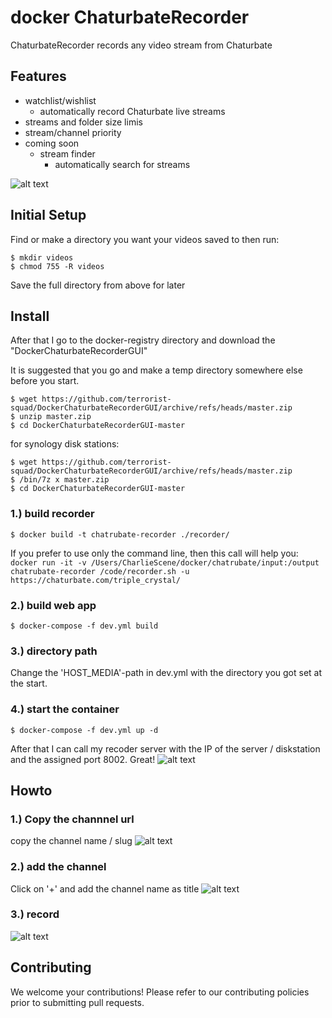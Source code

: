 # docker ChaturbateRecorder
ChaturbateRecorder records any video stream from Chaturbate
## Features
* watchlist/wishlist
  * automatically record Chaturbate live streams
* streams and folder size limis 
* stream/channel priority
* coming soon
  * stream finder 
    * automatically search for streams


![alt text](https://github.com/terrorist-squad/DockerChaturbateRecorderGUI/blob/master/screens/3.png "record")



## Initial Setup
Find or make a directory you want your videos saved to then run: 
```
$ mkdir videos
$ chmod 755 -R videos
```
Save the full directory from above for later

## Install
After that I go to the docker-registry directory and download the "DockerChaturbateRecorderGUI"

It is suggested that you go and make a temp directory somewhere else before you start.
```
$ wget https://github.com/terrorist-squad/DockerChaturbateRecorderGUI/archive/refs/heads/master.zip
$ unzip master.zip 
$ cd DockerChaturbateRecorderGUI-master
```

for synology disk stations:
```
$ wget https://github.com/terrorist-squad/DockerChaturbateRecorderGUI/archive/refs/heads/master.zip
$ /bin/7z x master.zip
$ cd DockerChaturbateRecorderGUI-master
```

### 1.) build recorder
```
$ docker build -t chatrubate-recorder ./recorder/
```
If you prefer to use only the command line, then this call will help you:
``docker run -it -v /Users/CharlieScene/docker/chatrubate/input:/output chatrubate-recorder /code/recorder.sh -u https://chaturbate.com/triple_crystal/``


### 2.) build web app
```
$ docker-compose -f dev.yml build
```

### 3.) directory path
Change the 'HOST_MEDIA'-path in dev.yml with the directory you got set at the start.

### 4.) start the container
```
$ docker-compose -f dev.yml up -d
```
After that I can call my recoder server with the IP of the server / diskstation and the assigned port 8002. Great! 
![alt text](https://github.com/terrorist-squad/DockerChaturbateRecorderGUI/blob/master/screens/3.png "record")

## Howto
### 1.) Copy the channnel url
copy the channel name / slug
![alt text](https://github.com/terrorist-squad/DockerChaturbateRecorderGUI/blob/master/screens/1.png "Copy the channnel url")

### 2.) add the channel
Click on '+' and add the channel name as title
![alt text](https://github.com/terrorist-squad/DockerChaturbateRecorderGUI/blob/master/screens/2.png "add the channel")

### 3.) record
![alt text](https://github.com/terrorist-squad/DockerChaturbateRecorderGUI/blob/master/screens/3.png "record")

## Contributing
We welcome your contributions! Please refer to our contributing policies prior to submitting pull requests.
